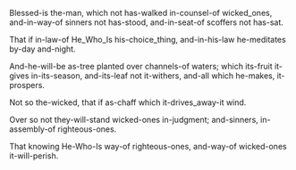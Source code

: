Blessed-is the-man, 
which not has-walked in-counsel-of wicked_ones, 
and-in-way-of sinners not has-stood, 
and-in-seat-of scoffers not has-sat.

That if in-law-of He_Who_Is his-choice_thing, 
and-in-his-law he-meditates by-day and-night.

And-he-will-be as-tree planted over channels-of waters; 
which its-fruit it-gives in-its-season, and-its-leaf not it-withers, 
and-all which he-makes, it-prospers.

Not so the-wicked, 
that if as-chaff which it-drives_away-it wind.

Over so not they-will-stand wicked-ones in-judgment; 
and-sinners, in-assembly-of righteous-ones.

That knowing He-Who-Is way-of righteous-ones, 
and-way-of wicked-ones it-will-perish. 
